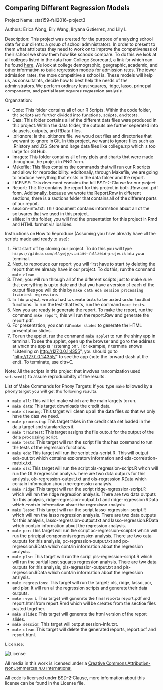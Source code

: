 ## Comparing Different Regression Models 

Project Name: stat159-fall2016-project3

Authors: Erica Wong, Elly Wang, Bryana Gutierrez, and Lily Li

Description: This project was created for the purpose of analyzing school data for our clients: a group of school administrators. In order to present to them what attributes they need to work on to improve the competiveness of their school we show them how like schools compare. To do this we look at all colleges listed in the data from College Scorecard, a link for which can he found [here](https://collegescorecard.ed.gov/). We look at college demographic, geographic, academic, and other information to build regression models for admission rates. The lower admission rates, the more competitive a school is. These models will help us, as consultatnts, decide how to best help the needs of the administrators. We perform ordinary least squares, ridge, lasso, principal components, and partial least sqaures regression analysis. 

Organization:
* Code: This folder contains all of our R Scripts. Within the code folder, the scripts are further divided into functions, scripts, and tests.
* Data: This folder contains all of the different data files were produced in this project. Within the data folder, the outputs are further seperated into datasets, outputs, and RData-files.
* .gitignore: In the .gitignore file, we would put files and directories that we want to ignore in Git. In this project, we want to ignore files such as .Rhistory and .DS_Store and large data files like college.zip which is too large for Git Hub.
* Images: This folder contains all of my plots and charts that were made throughout the project in PNG form.
* Makefile: This files contains the commands that will run our R scripts and allow for reproducibility. Additonally, through Makefile, we are going to produce everything that exists in the data folder and the report.
* LICENSE: This document contains the full BSD-2-Clause for our project.  
* Report: This file contains the report for this project in both .Rnw and .pdf form. Additonally, because we wrote the Report.Rnw in different sections, there is a sections folder that contains all of the different parts of our report. 
* session-info.txt: This document contains information about all of the softwares that we used in this project.
* slides: In this folder, you will find the presentation for this project in Rmd and HTML format via ioslides. 

Instructions on How to Reproduce (Assuming you have already have all the scripts made and ready to use):

1. First start off by cloning our project. To do this you will type `https://github.com/ellywjy/stat159-fall2016-project3` into your terminal.
2. Next, to reproduce our report, you will first have to start by deleting the report that we already have in our project. To do this, run the command `make clean`.
3. Then, you will run through all of the different scripts just to make sure that everything is up to date and that you have a version of each of the output files you will do this by `make data eda session processing traintest regressions`
4. In this project, we also had to create tests to be tested under testthat functions. To run the test-that tests, run the command `make tests`.
5. Now you are ready to generate the report. To make the report, run the command `make report`, this will run the report.Rnw and generate the report.pdf.
6. For presentation, you can run `make slides` to generate the HTML presentation slides.
7. To run the applet, run the command `make applet` to run the shiny app in terminal. To see the applet, open up the browser and go to the address at which the app is "listening on". For example, if terminal shows "Listening on http://127.0.0.1:4355", you should go to "http://127.0.0.1:4355/" to see the app (note the forward slash at the end). To terminate, use cltr+C.  

Note: All the scripts in this project that involves randomization used `set.seed()` to assure reproducibility of the results. 

List of Make Commands for Phony Targets:
If you type `make` followed by a phony target you will get the following results.

* `make all`: This will tell make which are the main targets to run.
* `make data`: This target downloads the credit data. 
* `make cleaning`: This target will clean up all the data files so that we only have the data we need.
* `make processing`: This target takes in the credit data set loaded in the data target and standardizes it.
* `make traintest`: This target assigns the file outout for the output of the data processing script.
* `make tests`: This target will run the script file that has command to run the tests of the regression functions.
* `make eda`: This target will run the script eda-script.R. This will output eda-out.txt which contains exploratory information and eda-correlation-matrix.txt.
* `make ols`: This target will run the script ols-regression-script.R which will run the OLS regression analysis. here are two data outputs for this analysis, ols-regression-output.txt and  ols-regression.RData which contain information about the regression analysis. 
* `make ridge`: This target will run the script ridge-regression-script.R which will run the ridge regression analysis. There are two data outputs for this analysis, ridge-regression-output.txt and ridge-regression.RData which contain information about the regresison analysis.
* `make lasso`: This target will run the script lasso-regression-script.R which will run the lasso regression analysis. There are two data outputs for this analysis, lasso-regression-output.txt and lasso-regression.RData which contain information about the regression analysis.
* `make pcr`: This target will run the script pc-regression-script.R which will run the principal components regression analysis. There are two data outputs for this analysis, pc-regression-output.txt and pc-regression.RData which contain information about the regression analysis.
* `make plsr`: This target will run the script pls-regression-script.R which will run the partial least squares regression analysis. There are two data outputs for this analysis, pls-regression-output.txt and pls-regression.RData which contain information about the regression analysis.
* `make regressions`: This target will run the targets ols, ridge, lasso, pcr, and plsr. It will run all the regression scripts and generate their data outputs.
* `make report`: This target will generate the final reports report.pdf and report.html from report.Rmd which will be creates from the section files pasted together.
* `make slides`: This target will generate the html version of the report slides.
* `make session`: This target will output session-info.txt. 
* `make clean`: This target will delete the generated reports, report.pdf and report.html.

Licenses:  

![License](https://i.creativecommons.org/l/by-nc/4.0/88x31.png)

All media in this work is licensed under a [Creative Commons Attribution-NonCommercial 4.0 International](https://creativecommons.org/licenses/by-nc/4.0/legalcode).  

All code is licensed under BSD-2-Clause, more information about this license can be found in the License file.


